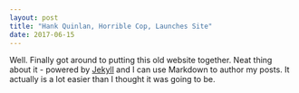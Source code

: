 ```yaml
---
layout: post
title: "Hank Quinlan, Horrible Cop, Launches Site"
date: 2017-06-15
---
```


Well. Finally got around to putting this old website together. Neat thing about it - powered by [Jekyll](http://jekyllrb.com) and I can use Markdown to author my posts. It actually is a lot easier than I thought it was going to be.
